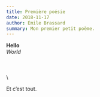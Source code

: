 ```yaml
---
title: Première poésie
date: 2018-11-17
author: Émile Brassard
summary: Mon premier petit poème.
---
```


**Hello**\
_World_
\
\
\
\
\

Et c’est tout.
